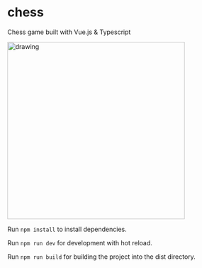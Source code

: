 # chess
Chess game built with Vue.js &amp; Typescript

<img src="https://i.ibb.co/C7bvN5c/Screenshot-2021-04-26-at-17-17-46.png" alt="drawing" width="400"/>

Run `npm install` to install dependencies.

Run `npm run dev` for development with hot reload.

Run `npm run build` for building the project into the dist directory.
